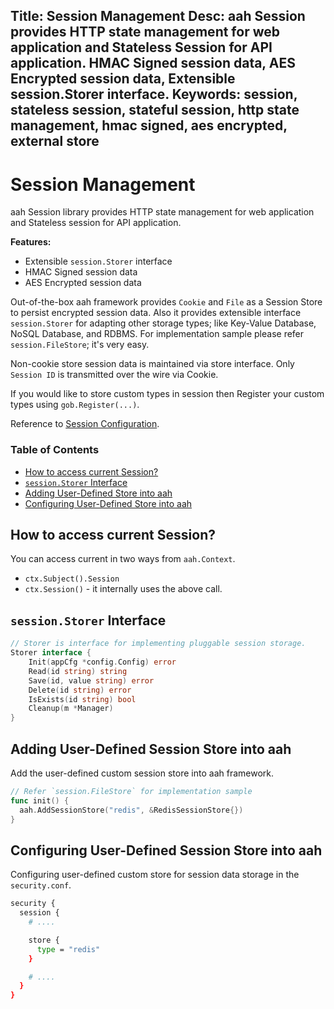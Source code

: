Title: Session Management
Desc: aah Session provides HTTP state management for web application and Stateless Session for API application. HMAC Signed session data, AES Encrypted session data, Extensible session.Storer interface.
Keywords: session, stateless session, stateful session, http state management, hmac signed, aes encrypted, external store
---
# Session Management

aah Session library provides HTTP state management for web application and Stateless session for API application.

**Features:**

  * Extensible `session.Storer` interface
  * HMAC Signed session data
  * AES Encrypted session data

Out-of-the-box aah framework provides `Cookie` and `File` as a Session Store to persist encrypted session data. Also it provides extensible interface `session.Storer` for adapting other storage types; like Key-Value Database, NoSQL Database, and RDBMS. For implementation sample please refer `session.FileStore`; it's very easy.

Non-cookie store session data is maintained via store interface. Only `Session ID` is transmitted over the wire via Cookie.

If you would like to store custom types in session then Register your custom types using `gob.Register(...)`.

Reference to [Session Configuration](security-config.html#section-session).

### Table of Contents

  * [How to access current Session?](#)
  * [`session.Storer` Interface](#session-storer-interface)
  * [Adding User-Defined Store into aah](#adding-user-defined-store-into-aah)
  * [Configuring User-Defined Store into aah](#configuring-user-defined-store-into-aah)

## How to access current Session?

You can access current in two ways from `aah.Context`.

  * `ctx.Subject().Session`
  * `ctx.Session()` - it internally uses the above call.

## `session.Storer` Interface

```go
// Storer is interface for implementing pluggable session storage.
Storer interface {
	Init(appCfg *config.Config) error
	Read(id string) string
	Save(id, value string) error
	Delete(id string) error
	IsExists(id string) bool
	Cleanup(m *Manager)
}
```

## Adding User-Defined Session Store into aah

Add the user-defined custom session store into aah framework.
```go
// Refer `session.FileStore` for implementation sample
func init() {
  aah.AddSessionStore("redis", &RedisSessionStore{})
}
```

## Configuring User-Defined Session Store into aah

Configuring user-defined custom store for session data storage in the `security.conf`.
```bash
security {
  session {
    # ....

    store {
      type = "redis"
    }

    # ....
  }
}
```
